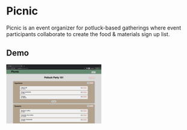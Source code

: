 # Picnic

Picnic is an event organizer for potluck-based gatherings where event
participants collaborate to create the food & materials sign up list.

## Demo

[<img src="/public/thumbnail.png" width="50%">](https://youtu.be/AbL3mSaYVY0 "Picnic Demo")
